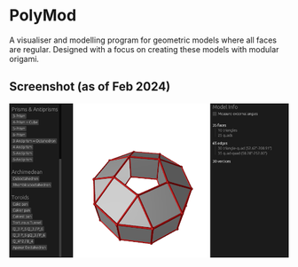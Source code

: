 # PolyMod

A visualiser and modelling program for geometric models where all faces are regular.  Designed with
a focus on creating these models with modular origami.

## Screenshot (as of Feb 2024)

![Screenshot](media/screenshot-2024-02-07.png)

